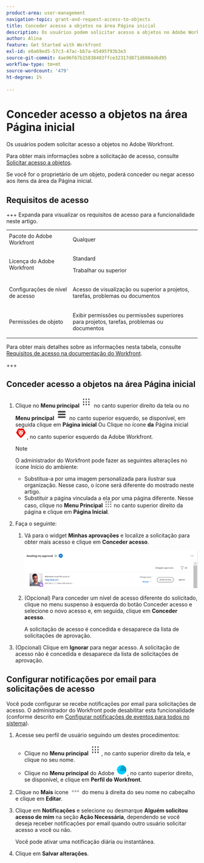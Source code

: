 ```yaml
---
product-area: user-management
navigation-topic: grant-and-request-access-to-objects
title: Conceder acesso a objetos na área Página inicial
description: Os usuários podem solicitar acesso a objetos no Adobe Workfront. Para obter mais informações sobre como solicitar acesso, consulte Solicitar acesso a objetos .
author: Alina
feature: Get Started with Workfront
exl-id: e0a69ed5-57c3-47ac-bb7a-65495f93b3e3
source-git-commit: 4ae96f67b15838403ffce32317d871d6904d6d95
workflow-type: tm+mt
source-wordcount: '479'
ht-degree: 1%

---
```


# Conceder acesso a objetos na área Página inicial

<!--Audited: 10/2024-->

Os usuários podem solicitar acesso a objetos no Adobe Workfront.

Para obter mais informações sobre a solicitação de acesso, consulte [Solicitar acesso a objetos](../../workfront-basics/grant-and-request-access-to-objects/request-access.md).

Se você for o proprietário de um objeto, poderá conceder ou negar acesso aos itens da área da Página inicial.

## Requisitos de acesso

+++ Expanda para visualizar os requisitos de acesso para a funcionalidade neste artigo. 

<table style="table-layout:auto"> 
 <col> 
 <col> 
 <tbody> 
  <tr> 
   <td role="rowheader">Pacote do Adobe Workfront</td> 
   <td> <p>Qualquer </p> </td> 
  </tr> 
  <tr> 
   <td role="rowheader">Licença do Adobe Workfront</td> 
   <td> <p>Standard</p> 
   <p>Trabalhar ou superior</p>
   </td> 
  </tr> 
  <tr> 
   <td role="rowheader">Configurações de nível de acesso</td> 
   <td> <p>Acesso de visualização ou superior a projetos, tarefas, problemas ou documentos</p> </td> 
  </tr> 
  <tr> 
   <td role="rowheader">Permissões de objeto</td> 
   <td> <p>Exibir permissões ou permissões superiores para projetos, tarefas, problemas ou documentos</p> </td> 
  </tr> 
 </tbody> 
</table>

Para obter mais detalhes sobre as informações nesta tabela, consulte [Requisitos de acesso na documentação do Workfront](/help/quicksilver/administration-and-setup/add-users/access-levels-and-object-permissions/access-level-requirements-in-documentation.md).

+++

## Conceder acesso a objetos na área Página inicial

1. Clique no **Menu principal** ![](assets/dots-main-menu.png) no canto superior direito da tela ou no **Menu principal** ![](assets/lines-main-menu.png) no canto superior esquerdo, se disponível, em seguida clique em **Página inicial**
Ou
Clique no ícone **da** Página inicial![](assets/home-icon-30x29.png), no canto superior esquerdo da Adobe Workfront.

   >[!NOTE]
   >
   >O administrador do Workfront pode fazer as seguintes alterações no ícone Início do ambiente:
   >
   >* Substitua-a por uma imagem personalizada para ilustrar sua organização. Nesse caso, o ícone será diferente do mostrado neste artigo.
   >* Substituir a página vinculada a ela por uma página diferente. Nesse caso, clique no **Menu Principal** ![](assets/main-menu-icon.png) no canto superior direito da página e clique em **Página Inicial**.

1. Faça o seguinte:

   1. Vá para o widget **Minhas aprovações** e localize a solicitação para obter mais acesso e clique em **Conceder acesso**.

      ![aprovar uma solicitação](assets/request-for-access-to-project-in-new-home-approvals-widget.png)

   1. (Opcional) Para conceder um nível de acesso diferente do solicitado, clique no menu suspenso à esquerda do botão Conceder acesso e selecione o novo acesso e, em seguida, clique em **Conceder acesso**.

      A solicitação de acesso é concedida e desaparece da lista de solicitações de aprovação.

1. (Opcional) Clique em **Ignorar** para negar acesso. A solicitação de acesso não é concedida e desaparece da lista de solicitações de aprovação.

## Configurar notificações por email para solicitações de acesso

Você pode configurar se recebe notificações por email para solicitações de acesso. O administrador do Workfront pode desabilitar esta funcionalidade (conforme descrito em [Configurar notificações de eventos para todos no sistema](../../administration-and-setup/manage-workfront/emails/configure-event-notifications-for-everyone-in-the-system.md)).

1. Acesse seu perfil de usuário seguindo um destes procedimentos:

   * Clique no **Menu principal** ![](assets/dots-main-menu.png), no canto superior direito da tela, e clique no seu nome.
   * Clique no **Menu principal** do Adobe ![ícone de perfil](assets/adobe-blue-main-menu.png), no canto superior direito, se disponível, e clique em **Perfil do Workfront**.

1. Clique no **Mais** ícone ![mais](assets/more-icon.png) do menu à direita do seu nome no cabeçalho e clique em **Editar**.
1. Clique em **Notificações** e selecione ou desmarque **Alguém solicitou acesso de mim** na seção **Ação Necessária**, dependendo se você deseja receber notificações por email quando outro usuário solicitar acesso a você ou não.

   Você pode ativar uma notificação diária ou instantânea.

1. Clique em **Salvar alterações**.
